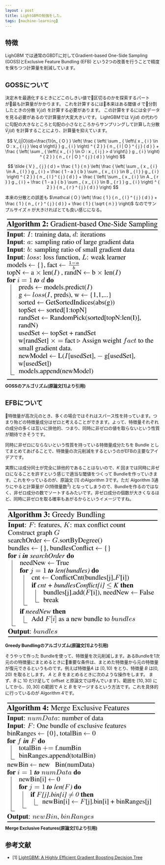 ```yaml
---
layout : post
title: LightGBMの勉強をした。
tags: [machine-learning]
---
```


## 特徴

LighGBM では通常のGBDTに対してGradient-based One-Side Sampling (GOSS)とExclusive Feature Bundling (EFB) という2つの改善を行うことで精度を保ちつつ計算量を削減しています。

## GOSSについて

決定木を最適化するときにどこのしきい値で区切るのかを探索するパートが最も計算量がかかります。
これを計算するには本来はある閾値 $d$ で分割したときの分散 $V_{j}(d)$ を計算する必要があります。
この計算をするには全データを見る必要があるので計算量が大変大きいです。
LightGBMでは $V_{j}(d)$ の代わりに勾配の大きなところと勾配の小さなところからサンプリングして計算した分散 $\tilde{V}_{j}(d)$ を計算することにより、計算量を抑えています。

$$
V_{j|O}(d)=\frac{1}{n_ { O } } \left( \frac { \left( \sum _ { \left\{ x _ { i } \in O : x _ { i j } \leq d \right\} } g _ { i } \right) ^ { 2 } } { n _ { l | O } ^ { j } ( d ) } + \frac { \left( \sum _ { \left\{ x _ { i } \in O : x _ { i j } > d \right\} } g _ { i } \right) ^ { 2 } } { n _ { r | O } ^ { j } ( d ) } \right)
$$

$$
\tilde { V } _ { j } ( d ) = \frac { 1 } { n } \left( \frac { \left( \sum _ { x _ { i } \in A _ { l } } g _ { i } + \frac { 1 - a } { b } \sum _ { x _ { i } \in B _ { l } } g _ { i } \right) ^ { 2 } } { n _ { l } ^ { j } ( d ) } + \frac { \left( \sum _ { x _ { i } \in A _ { r } } g _ { i } + \frac { 1 - a } { b } \sum _ { x _ { i } \in B _ { r } } g _ { i } \right) ^ { 2 } } { n _ { r } ^ { j } ( d ) } \right)
$$

本来の分散との誤差も $\mathcal { O } \left( \frac { 1 } { n _ { l } ^ { j } ( d ) } + \frac { 1 } { n _ { r } ^ { j } ( d ) } + \frac { 1 } { \sqrt { n } } \right)$ なのでサンプルサイズ $n$ が大きければとても良い感じになる。

![](/images/GOSS.png)
**GOSSのアルゴリズム(原論文[1]より引用)**

## EFBについて

特徴量が高次元のとき、多くの場合ではそれはスパース性を持っています。つまり殆どの特徴量成分はゼロと考えることができます。よって、特徴量それぞれの成分の多くは互いに排他的、つまり、同時に非ゼロの値を取らないという性質が期待できそうです。

同時に非ゼロにならないという性質を持っている特徴量成分たちを Bundle としてまとめてあげることで、特徴量の次元削減をするというのがEFBの主要なアイデアです。

実際には成分同士が完全に排他的であることはないので、$K$ 回までは同時に非ゼロになることを許すという感じで適当な閾値をつくって Bundleを作っていきます。これをやっているのが、原論文 [1] のAlgorithm 3です。ただ Algorithm 3通りにやると計算量が $O(\text{特徴量数}^2)$ となってしまうので、Bundleを作るのではなく、非ゼロ成分の数でソートするみたいです。非ゼロ成分の個数が大きくなるほど、同時に非ゼロを取る確率もあがるからというイメージですね。

![](/images/greedybundling.png)
**Greedy Bundlingのアルゴリズム(原論文[1]より引用)**

そうやって作った Bundleを使って、特徴量を次元削減します。あるBundleを1次元のの特徴量にまとめるときに重要な条件は、まとめた特徴量から元の特徴量が復元できるというものです。例えば特徴量$A$ は $[0,10)$ をとり、特徴量 $B$ は$[0,20)$ を取るとします。 $A$ と $B$ をまとめるときに次のような操作をします。 まず、$B$ に 10 だけ足して (offset と原論文では呼んでいます)、範囲を $[10,30)$ にしてから、$[0, 30]$ の範囲で $A$ と $B$ をマージするという方法です。これを具体的に行っているのが Algorithm 4です。


![](/images/mef.png)
**Merge Exclusive Features(原論文[1]より引用)**

## 参考文献

- [1] [LightGBM: A Highly Efficient Gradient Boosting Decision Tree](https://papers.nips.cc/paper/6907-lightgbm-a-highly-efficient-gradient-boosting-decision-tree)
